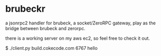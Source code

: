 # brubeckr


a jsonrpc2 handler for brubeck, a socket/ZeroRPC gateway, play as the bridge between brubeck and zerorpc.

there is a working server on my aws ec2, so feel free to check it out.

$ ./client.py build.cokecode.com 6767 hello